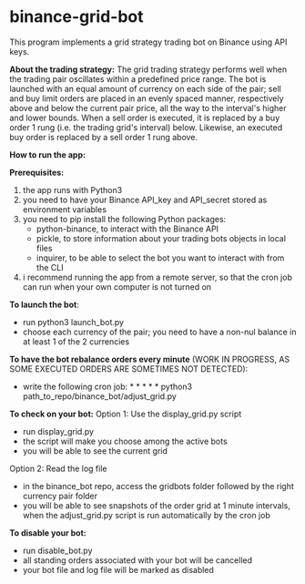 # binance-grid-bot
This program implements a grid strategy trading bot on Binance using API keys.

<strong>About the trading strategy:</strong>
The grid trading strategy performs well when the trading pair oscillates within a predefined price range.
The bot is launched with an equal amount of currency on each side of the pair; sell and buy limit orders are placed in an evenly spaced manner, respectively above and below the current pair price, all the way to the interval's higher and lower bounds.
When a sell order is executed, it is replaced by a buy order 1 rung (i.e. the trading grid's interval) below. Likewise, an executed buy order is replaced by a sell order 1 rung above.

<strong>How to run the app:</strong>

<strong>Prerequisites:</strong>
1) the app runs with Python3
2) you need to have your Binance API_key and API_secret stored as environment variables
3) you need to pip install the following Python packages:
    - python-binance, to interact with the Binance API
    - pickle, to store information about your trading bots objects in local files
    - inquirer, to be able to select the bot you want to interact with from the CLI
4) i recommend running the app from a remote server, so that the cron job can run when your own computer is not turned on

<strong>To launch the bot</strong>:
- run python3 launch_bot.py
- choose each currency of the pair; you need to have a non-nul balance in at least 1 of the 2 currencies

<strong>To have the bot rebalance orders every minute</strong> (WORK IN PROGRESS, AS SOME EXECUTED ORDERS ARE SOMETIMES NOT DETECTED):
- write the following cron job: * * * * * python3 path_to_repo/binance_bot/adjust_grid.py

<strong>To check on your bot:</strong>
Option 1: Use the display_grid.py script
- run display_grid.py
- the script will make you choose among the active bots
- you will be able to see the current grid

Option 2: Read the log file
- in the binance_bot repo, access the gridbots folder followed by the right currency pair folder
- you will be able to see snapshots of the order grid at 1 minute intervals, when the adjust_grid.py script is run automatically by the cron job

<strong>To disable your bot:</strong>
- run disable_bot.py
- all standing orders associated with your bot will be cancelled
- your bot file and log file will be marked as disabled
